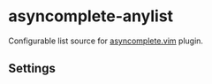 # asyncomplete-anylist

Configurable list source for [asyncomplete.vim](https://github.com/prabirshrestha/asyncomplete.vim) plugin.

## Settings

```vim
```

